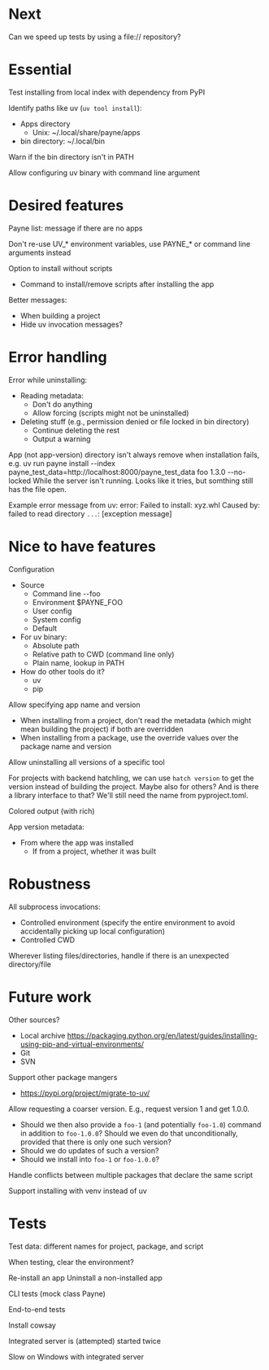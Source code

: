 # Next 

Can we speed up tests by using a file:// repository?


# Essential

Test installing from local index with dependency from PyPI

Identify paths like uv (`uv tool install`):
  * Apps directory
    * Unix: ~/.local/share/payne/apps
  * bin directory: ~/.local/bin

Warn if the bin directory isn't in PATH

Allow configuring uv binary with command line argument 


# Desired features

Payne list: message if there are no apps

Don't re-use UV_* environment variables, use PAYNE_* or command line arguments
instead

Option to install without scripts
  * Command to install/remove scripts after installing the app

Better messages:
  * When building a project
  * Hide uv invocation messages?


# Error handling

Error while uninstalling:
  * Reading metadata:
    * Don't do anything
    * Allow forcing (scripts might not be uninstalled)
  * Deleting stuff (e.g., permission denied or file locked in bin directory)
    * Continue deleting the rest
    * Output a warning

App (not app-version) directory isn't always remove when installation fails,
e.g. 
    uv run payne install --index payne_test_data=http://localhost:8000/payne_test_data foo 1.3.0 --no-locked
While the server isn't running. Looks like it tries, but somthing still has the file open.

Example error message from uv:
    error: Failed to install: xyz.whl
      Caused by: failed to read directory `...`: [exception message]

# Nice to have features

Configuration
  * Source
    * Command line --foo
    * Environment $PAYNE_FOO
    * User config
    * System config
    * Default
  * For uv binary:
    * Absolute path
    * Relative path to CWD (command line only)
    * Plain name, lookup in PATH
  * How do other tools do it?
    * uv
    * pip

Allow specifying app name and version
  * When installing from a project, don't read the metadata (which might mean
    building the project) if both are overridden
  * When installing from a package, use the override values over the package
    name and version

Allow uninstalling all versions of a specific tool

For projects with backend hatchling, we can use `hatch version` to get the
version instead of building the project. Maybe also for others? And is there a
library interface to that? We'll still need the name from pyproject.toml.

Colored output (with rich)

App version metadata:
  * From where the app was installed
    * If from a project, whether it was built


# Robustness

All subprocess invocations:
  * Controlled environment (specify the entire environment to avoid accidentally
    picking up local configuration)
  * Controlled CWD

Wherever listing files/directories, handle if there is an unexpected
directory/file


# Future work

Other sources?
  * Local archive
    https://packaging.python.org/en/latest/guides/installing-using-pip-and-virtual-environments/
  * Git
  * SVN

Support other package mangers
  * https://pypi.org/project/migrate-to-uv/

Allow requesting a coarser version. E.g., request version 1 and get 1.0.0.
  * Should we then also provide a `foo-1` (and potentially `foo-1.0`) command in
    addition to `foo-1.0.0`? Should we even do that unconditionally, provided
    that there is only one such version?
  * Should we do updates of such a version?
  * Should we install into `foo-1` or `foo-1.0.0`?

Handle conflicts between multiple packages that declare the same script

Support installing with venv instead of uv


# Tests

Test data: different names for project, package, and script 

When testing, clear the environment?

Re-install an app
Uninstall a non-installed app

CLI tests (mock class Payne)

End-to-end tests

Install cowsay

Integrated server is (attempted) started twice

Slow on Windows with integrated server

